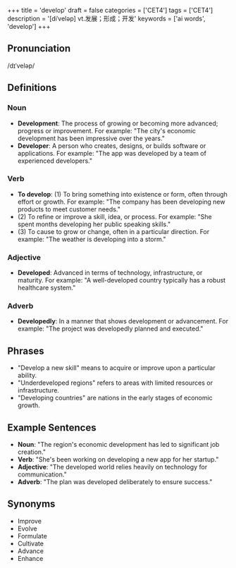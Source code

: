 +++
title = 'develop'
draft = false
categories = ['CET4']
tags = ['CET4']
description = '[diˈveləp] vt.发展；形成；开发'
keywords = ['ai words', 'develop']
+++

## Pronunciation
/dɪˈveləp/

## Definitions
### Noun
- **Development**: The process of growing or becoming more advanced; progress or improvement. For example: "The city's economic development has been impressive over the years."
- **Developer**: A person who creates, designs, or builds software or applications. For example: "The app was developed by a team of experienced developers."

### Verb
- **To develop**: (1) To bring something into existence or form, often through effort or growth. For example: "The company has been developing new products to meet customer needs."
- (2) To refine or improve a skill, idea, or process. For example: "She spent months developing her public speaking skills."
- (3) To cause to grow or change, often in a particular direction. For example: "The weather is developing into a storm."

### Adjective
- **Developed**: Advanced in terms of technology, infrastructure, or maturity. For example: "A well-developed country typically has a robust healthcare system."

### Adverb
- **Developedly**: In a manner that shows development or advancement. For example: "The project was developedly planned and executed."

## Phrases
- "Develop a new skill" means to acquire or improve upon a particular ability.
- "Underdeveloped regions" refers to areas with limited resources or infrastructure.
- "Developing countries" are nations in the early stages of economic growth.

## Example Sentences
- **Noun**: "The region's economic development has led to significant job creation."
- **Verb**: "She's been working on developing a new app for her startup."
- **Adjective**: "The developed world relies heavily on technology for communication."
- **Adverb**: "The plan was developed deliberately to ensure success."

## Synonyms
- Improve
- Evolve
- Formulate
- Cultivate
- Advance
- Enhance

